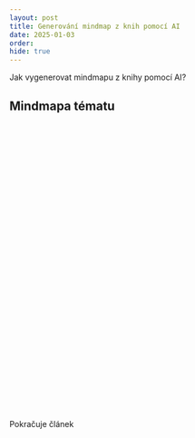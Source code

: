 ```yaml
---
layout: post
title: Generování mindmap z knih pomocí AI
date: 2025-01-03
order: 
hide: true
---
```


Jak vygenerovat mindmapu z knihy pomocí AI?

## Mindmapa tématu

<!-- Kontejner pro mindmapu -->
<div id="mindmap" style="min-height: 500px; width: 100%; margin: 20px 0;"></div>

<textarea id="markmap-source" style="display: none">
# Moc a pokrok: Naše tisícileté úsilí o technologii a prosperitu

## Prolog: Co je pokrok?

- Pokrok není automatický nebo nevyhnutelný.
> „Kdykoli slyšíme o výhodách pokroku, technologií a modernizace, musíme mít na paměti, že tyto výhody nejsou automatické ani nevyhnutelné.“

- Technologický pokrok je hnací silou ekonomického růstu, ale může být také zdrojem nerovnosti a sociálních nepokojů.
> „Největší záhada hospodářství, s nimiž se lidská společnost potýká od vzniku moderního světa, se týká rozdělení výhod z technologických a ekonomických změn.“

- Je nezbytné zajistit, aby technologický pokrok sloužil zájmům celého lidstva a ne pouze hrstce bohatých a mocných.
> „Technologické pokroky slibují řešení mnoha problémů, s nimiž se lidská společnost potýká od vzniku moderního světa, ale také slibují, že zhorší stávající problémy a vytvoří další.“

## Kapitola 1: Vláda nad technologií

- Technologické pokroky se nestávají samy o sobě. Vznikají ze záměrného směru.
> „Příliš málo se zamýšlíme nad vládou nad technologickými volbami. Musíme brát vládu nad technologií vážně.“

- Technologický pokrok lze přesměrovat tak, aby sloužil zájmům celého lidstva a ne pouze hrstce bohatých a mocných.
> „Vláda nad technologií by neměla být ponechána pouze na trhu. Musíme mít mechanismy, abychom ji mohli přesměrovat.“

- Politici a politické instituce hrají klíčovou roli ve formování technologického pokroku.
> „Mocní, ti, kteří ovládají rozhodovací proces, budou určovat směr, kterým se technologie bude ubírat.“

## Kapitola 2: Víze průplavu

- Politici a politici instituce mohou manipulovat s technologiemi ve svůj prospěch.
> „Politika není o technologii, ale o moci.“

- Technologický pokrok může být ovlivněn ideologií a přesvědčováním.
> „Ideologie je důležitým nástrojem pro politické lídry, aby prosazovali své cíle. A technologie může být manipulována tak, aby sloužila ideologii.“

- Je důležité mít na paměti, že technologie mohou být manipulovány.
> „Musíme být ostražití, protože technologie mohou být manipulovány tak, aby sloužily zájmům úzké skupiny lidí.“

## Kapitola 3: Moc přesvědčování

- Vláda nad technologií se utváří mocí přesvědčování.
> „Lidé mohou být přesvědčeni, aby přijali technologie, které jsou v jejich nejlepším zájmu.“

- Mýty a vyprávění ovlivňují chápání a přijímání technologií.
> „Vyprávění může dát technologii podobu. Vyprávění může pomoci lidem pochopit technologie.“

- Ekonomické a politické agendy ovlivňují rozvoj technologií.
> „Stanovení agendy je nástrojem pro utváření moci. Stanovení agendy pomáhá utvářet politickou debatu.“

## Kapitola 4: Pěstování bídy

- Technologie ovlivňuje rozvoj společnosti a institucí.
> „Alternativou k přímému pokroku je situace, kdy technologické a ekonomické změny vedou k tomu, že někteří vítězí a někteří prohrávají. Tyto alternativy mohou vést k stagnaci a dokonce i k regresu.“

- Bída může být úmyslně udržována.
> „Chudák v 19. století by měl v některých zemích mnohem lepší šanci na přežití, kdyby žil v 14. století.“

- Je nezbytné pochopit spojení mezi technologiemi a institucemi, aby bylo možné chudobu odstranit.
> „Technologie a instituce se vyvíjejí společně. Abychom mohli chudobu vymýtit, musíme pochopit, jak tyto dva prvky spolu souvisejí.“

## Kapitola 5: Revoluce střední třídy

- Technologický pokrok je důsledkem změn v institucích.
> „Přírodní filosofie se stala zárodkem vědy. S vědou přišly znalosti a s nimi ekonomická moc. S vědou a hospodářským růstem přichází revoluce.“

- Vznik nových technologií vedl k vzestupu střední třídy.
> „Vzestup střední třídy v Británii byl důsledkem ekonomických a technologických změn.“

- Je nezbytné vytvořit inkluzivní instituce, které umožní všem zúčastněným stranám využívat technologický pokrok.
> „Pokud jde o politické zdroje, alternativy k přímému pokroku je situace, kdy technologičtí a ekonomičtí vítězové přimějí politiky, aby manipulovali se směrem technologií tak, aby jim technologie poskytovala výhody a udržela konkurenci na uzdě.“

## Kapitola 6: Obětí pokroku

- Technologický pokrok může mít negativní sociální důsledky.
> „Pro většinu pracujících byly pracovní podmínky v 19. století velmi tvrdé a často škodlivé.“

- Nízký růst produktivity vedl k nízkým mzdám a zhoršujícím se pracovním podmínkám.
> „Když pracujete ve velmi těžkých pracovních podmínkách, máte menší pravděpodobnost, že se budete učit, přijímat nové myšlenky a inovovat.“

- Je nezbytné zajistit, aby technologický pokrok sloužil zájmům pracujících a ne pouze zájmům vlastníků firem.
> „Některé pracovní podmínky lze nazvat ‚skutečnou bránou pekel‘.“

## Kapitola 7: Vybojovaná cesta

- Technologický pokrok vedl k nárůstu nerovnosti mezi pracovníky.
> „Přijetí nových technologií je důsledkem změn v institucích, nikoli jen nových vědeckých objevů.“

- Automatizace výroby vedla k poklesu počtu pracovních míst pro nekvalifikované pracovníky.
> „Automatizace vedla k poklesu počtu pracovních míst pro nekvalifikované pracovníky a k poklesu mezd.“

- Je nezbytné investovat do programů rekvalifikace pro nekvalifikované pracovníky.
> „Problémy s nezaměstnaností nezačaly v 80. letech 20. století se zaváděním digitálních technologií.“

## Kapitola 8: Digitální škody

- Technologie může zhoršit stávající problémy a nerovnost.
> „Pokud automatizace zvyšuje nerovnost, pak nejde o pokrok, ale o regres.“

- Růst produktivity se nerovnoměrně šíří.
> „Zdá se, že se proces progresivního zavádění nových produktů, počtu zaměstnanců a automatizace výroby zpomalil.“

- Je důležité mít na paměti, že technologie nejsou neutrální.
> „Technologie může vést ke zhoršení stávajících problémů.“

## Kapitola 9: Boj o umělou inteligenci

- Umělá inteligence mění svět práce.
> „Nejde o to, zda umělá inteligence dokáže překonat lidské myšlení, ale o to, co nám umožní dělat.“

- Technologie může být zneužita pro automatizaci lidské práce.
> „Nejsou to technologické pokroky samotné, které vedou k dystopiím.“

- Je nezbytné zajistit, aby umělá inteligence sloužila lidem a ne naopak.
> „Měli bychom zvážit, jaké výhody plynou z použití umělé inteligence, a měly bychom také zvážit, co s tím dělat, když se věci pokazí.“

## Kapitola 10: Demokracie se bortí

- Technologie může ohrozit demokracii.
> „Nové technologie se zneužívají k manipulaci a kontrole informací.“

- Politici mohou zneužívat technologie k dosažení svých cílů.
> „Druhý listopadu 2021 zmračila banka HSBC aktiva čínského prominentního miliardáře.“

- Je nezbytné zajistit, aby technologie sloužila zájmům demokracie.
> „Nejmocnější lidé na světě mají možnost zneužít technologie.“

## Kapitola 11: Přesměrování technologií

- Je nezbytné přesměrovat technologie ve prospěch celého lidstva.
> „Pouhá prosazování technologií je nedostatečné. Musíme zajistit, aby nám technologie sloužily.“

- Politické a ekonomické elity využívají technologie ve svůj prospěch.
> „Nejbohatší lidé na světě se snaží ovládat technologie.“

- Je nezbytné zajistit, aby rozdělení zisků z technologií bylo spravedlivé.
> „Politika by se měla soustředit na řešení technických problémů a měla by být zaměřena na zlepšení blahobytu.“

## Závěr

- Technologie je mocný nástroj, který má potenciál jak přinášet pokrok, tak regres.
> „Převrat, který prožíváme, je jedinečný v lidské historii.“

- Je nezbytné zajistit, aby technologie sloužila zájmům celého lidstva a ne pouze hrstce bohatých a mocných.
> „Je nezbytné zajistit, aby se rozdělování zisků z technologií řídilo principem spravedlnosti.“

- Je nutné vytvořit instituce a pravidla, které zabrání zneužívání technologií.
> „Důležité je zajistit, aby technologický pokrok byl využit pro zmírnění problémů lidstva.“
</textarea>

<script src="https://cdn.jsdelivr.net/npm/d3@7"></script>
<script src="https://cdn.jsdelivr.net/npm/markmap-view@0.15.5"></script>

<script>
document.addEventListener('DOMContentLoaded', function() {
    // Funkce pro vytvoření mindmapy
    function createMarkmap() {
        try {
            const source = document.getElementById('markmap-source').value;
            console.log('Source loaded:', source.substring(0, 100) + '...'); // Debug log
            
            if (typeof markmap === 'undefined') {
                console.error('Markmap library not loaded');
                return;
            }
            
            const { Markmap } = window.markmap;
            const container = document.getElementById('mindmap');
            
            // Vyčistit kontejner
            container.innerHTML = '';
            
            // Vytvořit mindmapu
            const mm = Markmap.create(container, {
                embedGlobalStyle: true,
                zoom: true
            }, source);
            
            console.log('Markmap created successfully');
            
            // Přizpůsobit velikost
            const svg = container.querySelector('svg');
            if (svg) {
                const bounds = svg.getBBox();
                container.style.height = Math.max(500, bounds.height + 100) + 'px';
            }
        } catch (error) {
            console.error('Error creating markmap:', error);
        }
    }

    // Počkat na načtení všech skriptů a pak vytvořit mindmapu
    setTimeout(createMarkmap, 500);
});
</script>

Pokračuje článek
